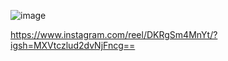![image](https://github.com/user-attachments/assets/0e65e958-8242-43f6-8468-26280e675538)


https://www.instagram.com/reel/DKRgSm4MnYt/?igsh=MXVtczlud2dvNjFncg==
